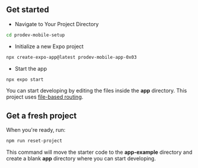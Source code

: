 ## Get started

- Navigate to Your Project Directory
```bash
cd prodev-mobile-setup
```

- Initialize a new Expo project
```bash
npx create-expo-app@latest prodev-mobile-app-0x03
```

- Start the app
```bash
npx expo start
```

You can start developing by editing the files inside the **app** directory. This project uses [file-based routing](https://docs.expo.dev/router/introduction).

## Get a fresh project

When you're ready, run:

```bash
npm run reset-project
```

This command will move the starter code to the **app-example** directory and create a blank **app** directory where you can start developing.
